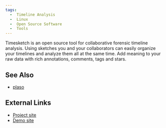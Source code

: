 ```yaml
---
tags:
  -  Timeline Analysis
  -  Linux
  -  Open Source Software
  -  Tools
---
```

Timesketch is an open source tool for collaborative forensic timeline
analysis. Using sketches you and your collaborators can easily organize
your timelines and analyze them all at the same time. Add meaning to
your raw data with rich annotations, comments, tags and stars.

## See Also

- [plaso](plaso.md)

## External Links

- [Project site](http://www.timesketch.org/)
- [Demo site](https://timesketch.org)
